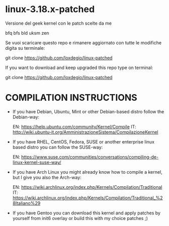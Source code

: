 linux-3.18.x-patched
====================

Versione del geek kernel con le patch scelte da me

bfq bfs bld uksm zen

Se vuoi scaricare questo repo e rimanere aggiornato con tutte le modifiche digita su terminale:

git clone https://github.com/loxdegio/linux-patched

If you want to download and keep upgraded this repo type on terminal:

git clone https://github.com/loxdegio/linux-patched


COMPILATION INSTRUCTIONS
========================

* If you have Debian, Ubuntu, Mint or other Debian-based distro follow the Debian-way:

  EN: https://help.ubuntu.com/community/Kernel/Compile
  IT: http://wiki.ubuntu-it.org/AmministrazioneSistema/CompilazioneKernel
  
* If you have RHEL, CentOS, Fedora, SUSE or another enterprise linux based distro you can follow the SUSE-way:
  
  EN: https://www.suse.com/communities/conversations/compiling-de-linux-kernel-suse-way/

* If you have Arch Linux you might already know how to compile a kernel, but I give you also the Arch-way:

  EN: https://wiki.archlinux.org/index.php/Kernels/Compilation/Traditional
  IT: https://wiki.archlinux.org/index.php/Kernels/Compilation/Traditional_%28Italiano%29

* If you have Gentoo you can download this kernel and apply patches by yourself from init6 overlay or build this with my choice patches ;)
